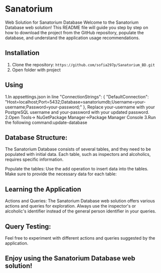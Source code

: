 # Sanatorium
Web Solution for Sanatorium Database
Welcome to the Sanatorium Database web solution! 
This README file will guide you step by step on how to download the project from the GitHub repository, 
populate the database, and understand the application usage recommendations.
## Installation

1. Clone the repository: `https://github.com/sofia297p/Sanatorium_BD.git`
2. Open folder with project
 
## Using
 1.In appsettings.json
in line 
"ConnectionStrings": {
  "DefaultConnection": "Host=localhost;Port=5432;Database=sanatoriumdb;Username=your-username;Password=your-password;"
},
Replace your-username with your PostgreSQL username and your-password with your updated password.
2.Open Tools-> NuGetPackage Manager->Package Manager Console
3.Run the following command:update-database

## Database Structure:
The Sanatorium Database consists of several tables, and they need to be populated with initial data. Each table, such as inspectors and alcoholics, requires specific information.

Populate the tables:
Use the add operation to insert data into the tables. Make sure to provide the necessary data for each table:

## Learning the Application
Actions and Queries:
The Sanatorium Database web solution offers various actions and queries for exploration. Always use the inspector's or alcoholic's identifier instead of the general person identifier in your queries.

## Query Testing:
Feel free to experiment with different actions and queries suggested by the application.

## Enjoy using the Sanatorium Database web solution!
